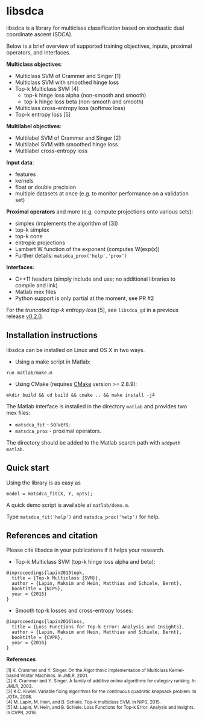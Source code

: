 # libsdca

libsdca is a library for multiclass classification based on stochastic dual coordinate ascent (SDCA).

Below is a brief overview of supported training objectives, inputs, proximal operators, and interfaces.

**Multiclass objectives**:
- Multiclass SVM of Crammer and Singer [1]
- Multiclass SVM with smoothed hinge loss
- Top-k Multiclass SVM [4]
  - top-k hinge loss alpha (non-smooth and smooth)
  - top-k hinge loss beta (non-smooth and smooth)
- Multiclass cross-entropy loss (softmax loss)
- Top-k entropy loss [5]

**Multilabel objectives**:
- Multilabel SVM of Crammer and Singer [2]
- Multilabel SVM with smoothed hinge loss
- Multilabel cross-entropy loss

**Input data**:
- features
- kernels
- float or double precision
- multiple datasets at once (e.g. to monitor performance on a validation set)

**Proximal operators** and more (e.g. compute projections onto various sets):
- simplex (implements the algorithm of [3])
- top-k simplex
- top-k cone
- entropic projections
- Lambert W function of the exponent (computes W(exp(x))
- Further details: `matsdca_prox('help','prox')`

**Interfaces**:
- C++11 headers (simply include and use; no additional libraries to compile and link)
- Matlab mex files
- Python support is only partial at the moment, see PR #2

For the *truncated top-k entropy loss* [5], see `libsdca_gd` in a previous release [v0.2.0](https://github.com/mlapin/libsdca/releases/tag/v0.2.0).


## Installation instructions

libsdca can be installed on Linux and OS X in two ways.

- Using a make script in Matlab:
```
run matlab/make.m
```

- Using CMake (requires [CMake](https://cmake.org) version >= 2.8.9):
```
mkdir build && cd build && cmake .. && make install -j4
```

The Matlab interface is installed in the directory `matlab` and provides two mex files:
- `matsdca_fit` - solvers;
- `matsdca_prox` - proximal operators.

The directory should be added to the Matlab search path with `addpath matlab`.


## Quick start

Using the library is as easy as
```
model = matsdca_fit(X, Y, opts);
```

A quick demo script is available at `matlab/demo.m`.

Type `matsdca_fit('help')` and `matsdca_prox('help')` for help.


## References and citation

Please cite libsdca in your publications if it helps your research.
- Top-k Multiclass SVM (top-k hinge loss alpha and beta):
```
@inproceedings{lapin2015topk,
  title = {Top-k Multiclass {SVM}},
  author = {Lapin, Maksim and Hein, Matthias and Schiele, Bernt},
  booktitle = {NIPS},
  year = {2015}
}
```
- Smooth top-k losses and cross-entropy losses:
```
@inproceedings{lapin2016loss,
  title = {Loss Functions for Top-k Error: Analysis and Insights},
  author = {Lapin, Maksim and Hein, Matthias and Schiele, Bernt},
  booktitle = {CVPR},
  year = {2016}
}
```

**References**

<sup>[1] K. Crammer and Y. Singer. On the Algorithmic Implementation of Multiclass Kernel-based Vector Machines. In JMLR, 2001.</sup>  
<sup>[2] K. Crammer and Y. Singer. A family of additive online algorithms for category ranking. In JMLR, 2003.</sup>  
<sup>[3] K.C. Kiwiel. Variable fixing algorithms for the continuous quadratic knapsack problem. In JOTA, 2008.</sup>  
<sup>[4] M. Lapin, M. Hein, and B. Schiele. Top-k multiclass SVM. In NIPS, 2015.</sup>  
<sup>[5] M. Lapin, M. Hein, and B. Schiele. Loss Functions for Top-k Error: Analysis and Insights. In CVPR, 2016.</sup>  
